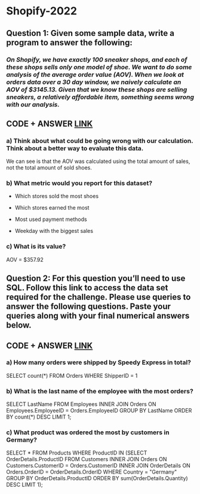 # Shopify-2022

## **Question 1: Given some sample data, write a program to answer the following:**

### *On Shopify, we have exactly 100 sneaker shops, and each of these shops sells only one model of shoe. We want to do some analysis of the average order value (AOV). When we look at orders data over a 30 day window, we naively calculate an AOV of $3145.13. Given that we know these shops are selling sneakers, a relatively affordable item, something seems wrong with our analysis.*

## CODE + ANSWER [LINK](https://github.com/RWaiti/Shopify-2022/blob/main/question1.ipynb)

### a) Think about what could be going wrong with our calculation. Think about a better way to evaluate this data.

 We can see is that the AOV was calculated using the total amount of sales, not the total amount of sold shoes.

### b) What metric would you report for this dataset?

- Which stores sold the most shoes

- Which stores earned the most

- Most used payment methods

- Weekday with the biggest sales

### c) What is its value?

AOV = $357.92

  
## Question 2: For this question you’ll need to use SQL. Follow this link to access the data set required for the challenge. Please use queries to answer the following questions. Paste your queries along with your final numerical answers below.

## CODE + ANSWER [LINK](https://github.com/RWaiti/Shopify-2022/blob/main/question2.sql)

### a) How many orders were shipped by Speedy Express in total?
SELECT count(*) FROM Orders
WHERE ShipperID = 1

### b) What is the last name of the employee with the most orders?
SELECT LastName FROM Employees
INNER JOIN Orders ON Employees.EmployeeID = Orders.EmployeeID
GROUP BY LastName
ORDER BY count(*) DESC
    LIMIT 1;

### c) What product was ordered the most by customers in Germany?
SELECT * FROM Products
WHERE ProductID IN (SELECT OrderDetails.ProductID FROM Customers
					INNER JOIN Orders ON Customers.CustomerID = Orders.CustomerID
					INNER JOIN OrderDetails ON Orders.OrderID = OrderDetails.OrderID
					WHERE Country = "Germany"
					GROUP BY OrderDetails.ProductID
                    ORDER BY sum(OrderDetails.Quantity) DESC
						LIMIT 1);